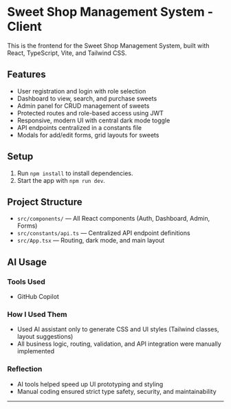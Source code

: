 
# Sweet Shop Management System - Client

This is the frontend for the Sweet Shop Management System, built with React, TypeScript, Vite, and Tailwind CSS.

## Features
- User registration and login with role selection
- Dashboard to view, search, and purchase sweets
- Admin panel for CRUD management of sweets
- Protected routes and role-based access using JWT
- Responsive, modern UI with central dark mode toggle
- API endpoints centralized in a constants file
- Modals for add/edit forms, grid layouts for sweets

## Setup
1. Run `npm install` to install dependencies.
2. Start the app with `npm run dev`.

## Project Structure
- `src/components/` — All React components (Auth, Dashboard, Admin, Forms)
- `src/constants/api.ts` — Centralized API endpoint definitions
- `src/App.tsx` — Routing, dark mode, and main layout

## AI Usage

### Tools Used
- GitHub Copilot

### How I Used Them
- Used AI assistant only to generate CSS and UI styles (Tailwind classes, layout suggestions)
- All business logic, routing, validation, and API integration were manually implemented

### Reflection
- AI tools helped speed up UI prototyping and styling
- Manual coding ensured strict type safety, security, and maintainability

---

